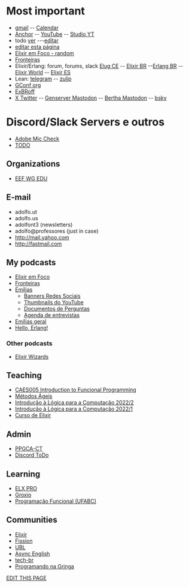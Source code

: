 # Most important
- [gmail](http://gmail.com) -- [Calendar](https://calendar.google.com/calendar/u/0/r)
- [Anchor](http://anchor.fm) -- [YouTube](https://www.youtube.com/) -- [Studio YT](https://studio.youtube.com/)
- todo [ver](https://github.com/adolfont/FOLD_TODO/blob/main/01_todo.md) ---[editar](https://github.dev/adolfont/FOLD_TODO/blob/main/01_todo.md)
- [editar esta página](https://github.com/adolfont/adolfont.github.io/blob/master/admin/discord.md)
- [Elixir em Foco - random](https://discord.com/channels/811620243528744984/818451817859907635)
- [Fronteiras](https://web.whatsapp.com/)
- Elixir/Erlang: forum, forums, slack  [Elug CE](https://web.telegram.org/k/#@elug_ce) -- [Elixir BR](https://web.telegram.org/k/#@elixirbr) --[Erlang BR](https://web.telegram.org/k/#@erlangbrasil) -- [Elixir World](https://web.telegram.org/k/#@elixir_world) -- [Elixir ES](https://web.telegram.org/k/#@elixirES)
- Lean: [telegram](https://web.telegram.org/k/#@leanlangbr) -- [zulip](https://leanprover.zulipchat.com/)
- [GConf org](https://web.telegram.org/k/#-1636926064)
- [ExBRoff](https://web.telegram.org/k/#@elixirbr_offtopic)
- [X Twitter](https://twitter.com/) -- [Genserver Mastodon](https://genserver.social) -- [Bertha Mastodon](http://bertha.social) -- [bsky](https://bsky.app/)


# Discord/Slack Servers e outros

- [Adobe Mic Check](https://podcast.adobe.com/miccheck)
- [TODO](https://docs.google.com/document/d/1sF30vWSuwBxolGvtAv-Mhatv9sUIYCmd2WKxWd_Dzak/edit)

## Organizations

- [EEF WG EDU](https://app.slack.com/client/TETFVSQ69/G01Q7KGPZEJ?selected_team_id=TETFVSQ69)

## E-mail
   - adolfo.ut
   - adolfo.us
   - adolfont3 (newsletters)
   - adolfo@professores (just in case)
   - <http://mail.yahoo.com>
   - <http://fastmail.com>

## My podcasts

- [Elixir em Foco](https://discord.com/channels/811620243528744984/811620243528744987)
- [Fronteiras](https://discord.com/channels/705550536887369738/728004321123237949)
- [Emílias](https://discord.com/channels/852660535924752425/852902131879116830)
  - [Banners Redes Sociais](https://drive.google.com/drive/u/6/folders/1q5UMBN3AVyquItto3uVxuOfCajc7Gei8)
  - [Thumbnails do YouTube](https://drive.google.com/drive/u/6/folders/1QY12vTbFiT8i9zVs10OWU4JcMAw9mTQ2)
  - [Documentos de Perguntas](https://drive.google.com/drive/u/6/folders/1dX7qRYy1pVVd6ws7tYxPdOFXO_Cbkv_Z)
  - [Agenda de entrevistas](https://docs.google.com/spreadsheets/d/1iYv-0VCS6rsKSQvPiyvZCD-WuyWhMp1PiidlLnyUe7E/edit?usp=sharing)
- [Emílias geral](https://discord.com/channels/832616903029424128/832616904292040726)
- [Hello, Erlang!](https://app.slack.com/client/T055DJ9UH/C030FM2VA8N?selected_team_id=TETFVSQ69)

### Other podcasts

- [Elixir Wizards](https://discord.com/channels/775455703770988585/775455703770988588)

## Teaching
- [CAES005 Introduction to Funcional Programming](https://discord.com/channels/1017402912684638329/1017402913213128726)
- [Métodos Ágeis](https://discord.com/channels/947507512385634314/947507512385634316)
- [Introdução à Lógica para a Computação 2022/2](https://discord.com/channels/1004412820697382942/1004412822740021321)
- [Introdução à Lógica para a Computação 2022/1](https://discord.com/channels/949342565008801822/949342565474385982)
- [Curso de Elixir](https://discord.com/channels/949287259767709737/949287260518481952)

## Admin

- [PPGCA-CT](https://discord.com/channels/809821978880901130/809821978880901133)
- [Discord ToDo](https://discord.com/channels/692501884426125443/888503995994345492)

## Learning

- [ELX PRO](https://discord.com/channels/790531089885691944/853933895934017546)
- [Groxio](https://discord.com/channels/761652621173325824/761652621173325830)
- [Programação Funcional (UFABC)](https://discord.com/channels/613778911100403713/613778911683280967)

## Communities

- [Elixir](https://discord.com/channels/269508806759809042/269932047202648064)
- [Fission](https://discord.com/channels/478735028319158273/489681919815057408)
- [UBL]()
- [Async English](https://discord.com/channels/954741375725883432/954741378015957035)
- [tech-br](https://discord.com/channels/936020733027577966/946945891812655134)
- [Programando na Gringa](https://discord.com/channels/946963262640103494/946964780114116638)


[EDIT THIS PAGE](https://github.com/adolfont/adolfont.github.io/blob/master/admin/discord.md)
